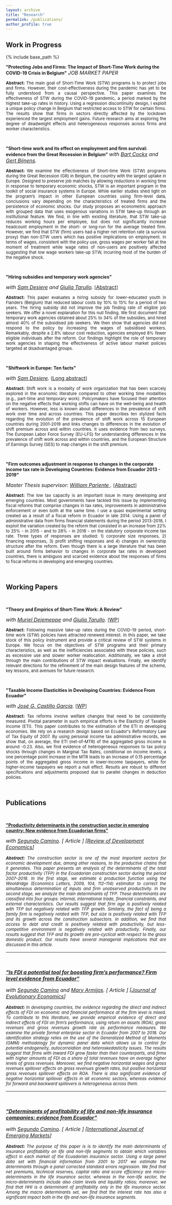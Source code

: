 ```yaml
---
layout: archive
title: "Research"
permalink: /publications/
author_profile: true
---
```

## Work in Progress

{% include base_path %}

**"Protecting Jobs and Firms: The Impact of Short-Time Work during the COVID-19 Crisis in Belgium"**
<i><font size="-0.5"> JOB MARKET PAPER </font></i>

<p style="text-align: justify"> <font size="-1"> <strong> Abstract: </strong> The main goal of Short-Time Work (STW) programs is to protect jobs and firms. However, their cost-effectiveness during the pandemic has yet to be fully understood from a causal perspective. This paper examines the effectiveness of STW during the COVID-19 pandemic, a period marked by the highest take-up rates in history. Using a regression discontinuity design, I exploit a unique policy change in Belgium that restricted access to STW for certain firms. The results show that firms in sectors directly affected by the lockdown experienced the largest employment gains. Future research aims at exploring the degree of deadweight effects and heterogeneous responses across firms and worker characteristics.</font>
</p> 

<br>

**"Short-time work and its effect on employment and firm survival: evidence from the Great Recession in Belgium"**
<i><font size="-0.5"> with <a href="https://sites.google.com/site/bartcockxsite/">Bart Cockx</a> and <a href="https://www.nbb.be/nl/blog/author/gert-bijnens?language=de">Gert Bijnens</a>. </font></i>

<p style="text-align: justify"> <font size="-1"> <strong> Abstract: </strong> We examine the effectiveness of Short-time Work (STW) programs during the Great Recession (GR) in Belgium, the country with the largest uptake in Europe. Designed to preserve job matches by allowing reductions in working time in response to temporary economic shocks, STW is an important program in the toolkit of social insurance systems in Europe. While earlier studies shed light on the program’s impact in other European countries using firm-level data, conclusions vary depending on the characteristics of treated firms and the persistence of economic shocks. Our study proposes an econometric approach with grouped data that uses exogenous variations in STW take-up through an institutional feature. We find, in line with existing literature, that STW take-up reduces working hours per employee, but does not significantly increase headcount employment in the short- or long-run for the average treated firm. However, we find that STW (firm) users had a higher net retention rate (a survival proxy) than non-STW users which has positive implications on employment. In terms of wages, consistent with the policy use, gross wages per worker fall at the moment of treatment while wage rates of non-users are positively affected suggesting that low wage workers take-up STW, incurring most of the burden of the negative shock. </font>
</p> 

<br>

**"Hiring subsidies and temporary work agencies"**
  
<i><font size="-0.5"> with <a href="https://www.iza.org/person/30997/sam-desiere">Sam Desiere</a> and <a href="https://sites.google.com/view/giuliatarullo/home-page">Giulia Tarullo</a>. </font></i>[<font size="-0.5"><a href="https://drive.google.com/file/d/1oEdmgjWlwJvhd7HU1Kda_5RZllAgdgOp/view?usp=sharing">Abstract</a></font>]

<p style="text-align: justify"> <font size="-1"> <strong> Abstract: </strong> This paper evaluates a hiring subsidy for lower-educated youth in Flanders (Belgium) that reduced labour costs by 10% to 15% for a period of two years. The hiring subsidy did not improve the job finding rate of eligible job seekers. We offer a novel explanation for this null finding. We first document that temporary work agencies obtained about 25% to 34% of the subsidies, and hired almost 40% of the subsidised job seekers. We then show that agencies did not respond to the policy by increasing the wages of subsidised workers. Remarkably, despite a 2.8% labour cost reduction, agencies employed 8% fewer eligible individuals after the reform. Our findings highlight the role of temporary work agencies in shaping the effectiveness of active labour market policies targeted at disadvantaged groups.</font>
</p> 


<br>

**"Shiftwork in Europe: Ten facts"**
  
<i><font size="-0.5"> with <a href="https://www.iza.org/person/30997/sam-desiere">Sam Desiere</a>. </font></i>[<font size="-0.5"><a href="https://www.gesis.org/fileadmin/upload/dienstleistung/daten/amtl_mikrodaten/europ_microdata/Abstracts_2023/002-01-16_Bermudez__Desiere.pdf">Long abstract</a></font>]

<p style="text-align: justify"> <font size="-1"> <strong> Abstract: </strong>	Shift work is a modality of work organization that has been scarcely explored in the economic literature compared to other working time modalities (e.g., part-time and temporary work). Policymakers have focused their attention on the negative effects that working shifts can have on the well-being and health of workers. However, less is known about differences in the prevalence of shift work over time and across countries. This paper describes ten stylized facts regarding the evolution of the prevalence of shift work across 15 European countries during 2001-2019 and links changes to differences in the evolution of shift premium across and within countries. It uses evidence from two surveys. The European Labor Force Survey (EU-LFS) for understanding differences in the prevalence of shift work across and within countries, and the European Structure of Earnings Survey (SES) to map changes in the shift premium. </font>
</p> 


<br>

**"Firm outcomes adjustment in response to changes in the corporate income tax rate in Developing Countries: Evidence from Ecuador 2013 - 2019"**
  
<i><font size="-0.5"> Master Thesis supervisor: <a href="https://sites.google.com/view/williampariente/home">William Pariente </a>. </font></i>[<font size="-0.5"><a href="https://dial.uclouvain.be/memoire/ucl/en/object/thesis%3A30742">Abstract</a></font>]

<p style="text-align: justify"> <font size="-1"> <strong> Abstract: </strong> The low tax capacity is an important issue in many developing and emerging countries. Most governments have tackled this issue by implementing fiscal reforms that comprise changes in tax rates, improvements in administrative enforcement or even both at the same time. I use a quasi experimental setting created as a result of a fiscal reform in Ecuador in late 2014. Using a panel of administrative data from firms financial statements during the period 2013-2018, I exploit the variation created by the reform that consisted in an increase from 22% to 25% - in 2015 - and to 28% - in 2018 - on the statutory corporate income tax rate. Three types of responses are studied: 1) corporate size responses, 2) financing responses, 3) profit shifting responses and 4) changes in ownership structure after the reform. Even though there is a large literature that has been built around firms behavior to changes in corporate tax rates in developed countries, there is ambiguos and scarced evidence about the responses of firms to fiscal reforms in developing and emerging countries. </font>
</p> 

<br>


## Working Papers
<br>

**"Theory and Empirics of Short-Time Work: A Review"**
  
<i><font size="-0.5"> with <a href="https://perso.uclouvain.be/muriel.dejemeppe/">Muriel Dejemeppe</a> and <a href="https://sites.google.com/view/giuliatarullo/home-page">Giulia Tarullo</a>. </font></i>[<font size="-0.5"><a href="https://www.econstor.eu/handle/10419/279649">WP</a></font>]

<p style="text-align: justify"> <font size="-1"> <strong> Abstract: </strong> Following massive take-up rates during the COVID-19 period, short-time work (STW) policies have attracted renewed interest. In this paper, we take stock of this policy instrument and provide a critical review of STW systems in Europe. We focus on the objectives of STW programs and their primary characteristics, as well as the inefficiencies associated with these policies, such as excessive use and slower worker reallocation. Additionally, we take a stroll through the main contributions of STW impact evaluations. Finally, we identify relevant directions for the refinement of the main design features of the scheme, key lessons, and avenues for future research.</font>
</p> 

<br>

**"Taxable Income Elasticities in Developing Countries: Evidence From Ecuador"**
  
<i><font size="-0.5"> with <a href="https://scholar.google.com/citations?user=Q-RlvwEAAAAJ&hl=en">José G. Castillo García</a>. </font></i>[<font size="-0.5"><a href="http://dx.doi.org/10.2139/ssrn.4233450">WP</a></font>]

<p style="text-align: justify"> <font size="-1"> <strong> Abstract: </strong> Tax reforms involve welfare changes that need to be consistently measured. Pivotal parameter in such empirical efforts is the Elasticity of Taxable Income (ETI). This paper contributes to the estimation of the ETI in developing economies. We rely on a research design based on Ecuador's Reformatory Law of Tax Equity of 2007. By using personal income tax administrative records, we show that, on average, the ETI (net-of-MTR) of the aggregated gross income is around -0.23. Also, we find evidence of heterogeneous responses to tax policy shocks through changes in Marginal Tax Rates, conditional on income levels; a one percentage point increase in the MTR leads to an increase of 0.15 percentage points of the aggregated gross income in lower-income taxpayers, while for higher-income taxpayers we report a null effect. Results are robust to different specifications and adjustments proposed due to parallel changes in deduction policies.</font>
</p> 

<br>



## Publications
<br>

<a href="https://doi.org/10.1111/rode.12771">**"Productivity determinants in the construction sector in emerging country: New evidence from Ecuadorian firms"**</a>

<i><font size="-0.5"> with <a href="https://sites.google.com/view/segundocaminom/home">Segundo Camino</a>. [<font size="-0.5"> Article </font>] [<font size="-0.5"><a href="https://doi.org/10.1111/rode.12771">Review of Development Economics</a></font>]

<p style="text-align: justify"> <font size="-1"> <strong> Abstract: </strong> The construction sector is one of the most important sectors for economic development due, among other reasons, to the productive chains that it generates. This paper presents an analysis of the determinants of the total factor productivity (TFP) in the Ecuadorian construction sector during the period 2007–2018. In the first stage, we estimate a production function using the Wooldridge (Economics Letters, 2009, 104, 112–114) estimator to correct the simultaneous determination of inputs and firm unobserved productivity. In the second stage, we analyze the main determinants of TFP. These determinants are classified into four groups: internal, international trade, financial constraints, and external characteristics. Our results suggest that firm age is positively related with TFP but negatively related with TFP growth. Similarly, the fact of being a family firm is negatively related with TFP, but size is positively related with TFP and its growth across the construction subsectors. In addition, we find that access to debt and credit is positively related with productivity, but less-competitive environment is negatively related with productivity. Finally, our results suggest that TFP and its growth are pro-cyclical with respect to the gross domestic product. Our results have several managerial implications that are discussed in this article.</font>
</p> 

-------------
<br>

<a href="https://doi.org/10.1007/s00191-022-00806-2">**"Is FDI a potential tool for boosting firm’s performance? Firm level evidence from Ecuador"**</a>

<i><font size="-0.5"> with <a href="https://sites.google.com/view/segundocaminom/home">Segundo Camino</a> and <a href="https://scholar.google.co.th/citations?user=eA-MQHQAAAAJ&hl=th">Mary Armijos</a>. [<font size="-0.5"> Article </font>] [<font size="-0.5"><a href="https://doi.org/10.1007/s00191-022-00806-2">Journal of Evolutionary Economics</a></font>]

<p style="text-align: justify"> <font size="-1"> <strong> Abstract: </strong> In developing countries, the evidence regarding the direct and indirect effects of FDI on economic and financial performance at the firm level is mixed. To contribute to this literature, we provide empirical evidence of direct and indirect effects of FDI on firm’s performance, using return on assets (ROA), gross revenues and gross revenues growth rate as performance measures. We examine the private formal enterprise sector in Ecuador from 2007 to 2018. Our identification strategy relies on the use of the Generalized Method of Moments (GMM) methodology for dynamic panel data which allows us to control for potential endogeneity, autocorrelation and heteroskedasticity issues. The results suggest that firms with inward FDI grow faster than their counterparts, and firms with higher amounts of FDI as a share of total revenues have on average higher levels of gross revenues. Moreover, we find negative horizontal wages and gross revenues spillover effects on gross revenues growth rates, but positive horizontal gross revenues spillover effects on ROA. There is also significant evidence of negative horizontal spillover effects in all economic sectors, whereas evidence for forward and backward spillovers is heterogeneous across them.</font>
</p> 

-------------
<br>

<a href="https://doi.org/10.1108/IJOEM-07-2018-0371">**"Determinants of profitability of life and non-life insurance companies: evidence from Ecuador"**</a>

<i><font size="-0.5"> with <a href="https://sites.google.com/view/segundocaminom/home">Segundo Camino</a>. [<font size="-0.5"> Article </font>] [<font size="-0.5"><a href="https://doi.org/10.1108/IJOEM-07-2018-0371">International Journal of Emerging Markets</a></font>]

<p style="text-align: justify"> <font size="-1"> <strong> Abstract: </strong> The purpose of this paper is is to identify the main determinants of insurance profitability on life and non-life segments to obtain which variables affect in each market of the Ecuadorian insurance sector. Using a large panel data set with financial information from 2001 to 2017 we estimate the determinants through a panel corrected standard errors regression. We find that net premiums, technical reserves, capital ratio and score efficiency are micro-determinants in the life insurance sector, whereas in the non-life sector, the micro-determinants include also claim levels and liquidity ratios; moreover, we find that HHI is a determinant of profitability only in the life insurance sector. Among the macro determinants set, we find that the interest rate has also a significant impact both in the life and non-life insurance segments.</font>
</p> 

<br>